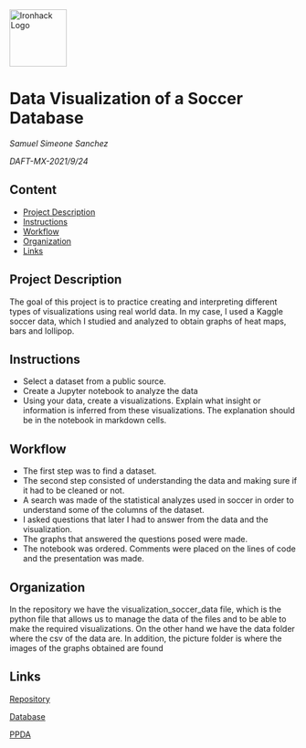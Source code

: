 <img src="https://bit.ly/2VnXWr2" alt="Ironhack Logo" width="100"/>

# Data Visualization of a Soccer Database
*Samuel Simeone Sanchez*

*DAFT-MX-2021/9/24*

## Content
- [Project Description](#project-description)
- [Instructions](#instructions)
- [Workflow](#workflow)
- [Organization](#organization)
- [Links](#links)

## Project Description
The goal of this project is to practice creating and interpreting different types of visualizations using real world data. In my case, I used a Kaggle soccer data, which I studied and analyzed to obtain graphs of heat maps, bars and lollipop.

## Instructions
- Select a dataset from a public source.
- Create a Jupyter notebook to analyze the data
- Using your data, create a visualizations. Explain what insight or information is inferred from these visualizations. The explanation should be in the notebook in markdown cells.

## Workflow
- The first step was to find a dataset.
- The second step consisted of understanding the data and making sure if it had to be cleaned or not.
- A search was made of the statistical analyzes used in soccer in order to understand some of the columns of the dataset.
- I asked questions that later I had to answer from the data and the visualization.
- The graphs that answered the questions posed were made.
- The notebook was ordered. Comments were placed on the lines of code and the presentation was made.

## Organization
In the repository we have the visualization_soccer_data file, which is the python file that allows us to manage the data of the files and to be able to make the required visualizations. On the other hand we have the data folder where the csv of the data are. In addition, the picture folder is where the images of the graphs obtained are found

## Links
[Repository](https://github.com/)

[Database](https://www.kaggle.com/technika148/football-database)

[PPDA](https://totalfootballanalysis.com/data-analysis/data-analysis-ppda-its-definition-advantages-and-disadvantages)